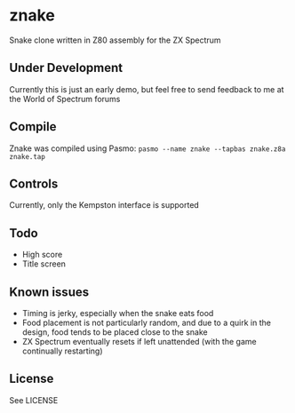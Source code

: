 # znake
Snake clone written in Z80 assembly for the ZX Spectrum

## Under Development
Currently this is just an early demo, but feel free to send feedback to me at
the World of Spectrum forums

## Compile
Znake was compiled using Pasmo:
`pasmo --name znake --tapbas znake.z8a znake.tap`

## Controls
Currently, only the Kempston interface is supported

## Todo
* High score
* Title screen

## Known issues
* Timing is jerky, especially when the snake eats food
* Food placement is not particularly random, and due to a quirk in the design,
  food tends to be placed close to the snake
* ZX Spectrum eventually resets if left unattended (with the game
  continually restarting)

## License
See LICENSE
